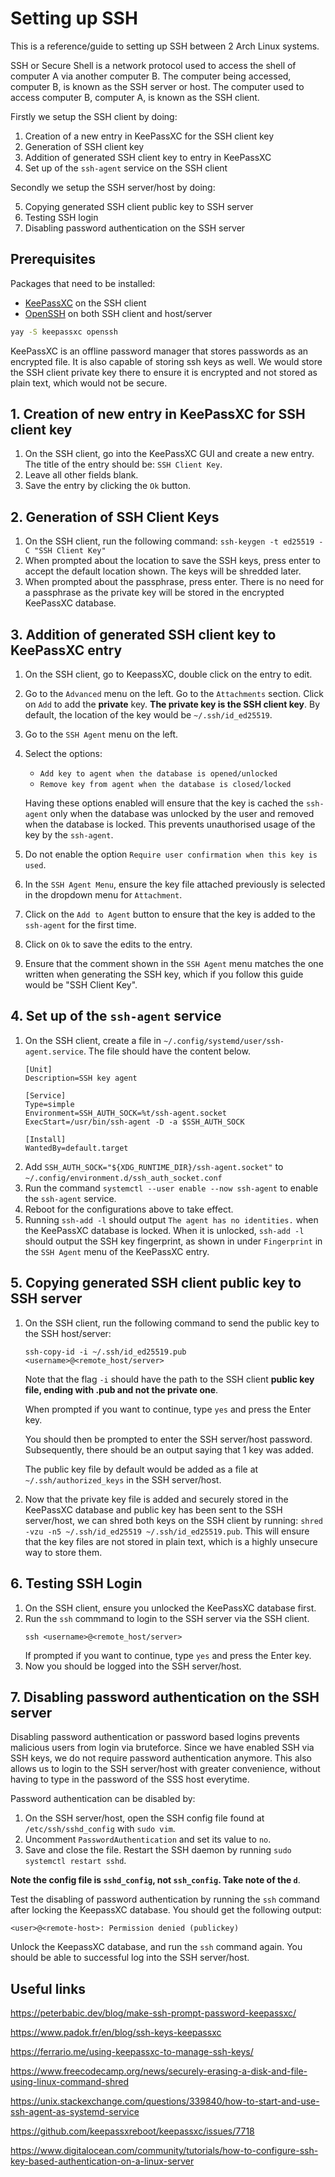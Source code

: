 # Setting up SSH

This is a reference/guide to setting up SSH between 2 Arch Linux systems.

SSH or Secure Shell is a network protocol used to access the shell of computer A via another computer B. The computer being accessed, computer B, is known as the SSH server or host. The computer used to access computer B, computer A, is known as the SSH client.

Firstly we setup the SSH client by doing:

1. Creation of a new entry in KeePassXC for the SSH client key
2. Generation of SSH client key
3. Addition of generated SSH client key to entry in KeePassXC
4. Set up of the `ssh-agent` service on the SSH client

Secondly we setup the SSH server/host by doing:

5. Copying generated SSH client public key to SSH server
6. Testing SSH login
7. Disabling password authentication on the SSH server

## Prerequisites

Packages that need to be installed:
- [KeePassXC](https://github.com/keepassxreboot/keepassxc) on the SSH client
- [OpenSSH](https://archlinux.org/packages/core/x86_64/openssh/) on both SSH client and host/server

```sh
yay -S keepassxc openssh
```

KeePassXC is an offline password manager that stores passwords as an encrypted file. It is also capable of storing ssh keys as well. We would store the SSH client private key there to ensure it is encrypted and not stored as plain text, which would not be secure.

## 1. Creation of new entry in KeePassXC for SSH client key
1. On the SSH client, go into the KeePassXC GUI and create a new entry. The title of the entry should be: `SSH Client Key`.
2. Leave all other fields blank.
3. Save the entry by clicking the `Ok` button.

## 2. Generation of SSH Client Keys
1. On the SSH client, run the following command: `ssh-keygen -t ed25519 -C "SSH Client Key"`
2. When prompted about the location to save the SSH keys, press enter to accept the default location shown. The keys will be shredded later.
3. When prompted about the passphrase, press enter. There is no need for a passphrase as the private key will be stored in the encrypted KeePassXC database.

## 3. Addition of generated SSH client key to KeePassXC entry
1. On the SSH client, go to KeepassXC, double click on the entry to edit. 
2. Go to the `Advanced` menu on the left. Go to the `Attachments` section. Click on `Add` to add the **private** key. **The private key is the SSH client key**. By default, the location of the key would be `~/.ssh/id_ed25519`.
3. Go to the `SSH Agent` menu on the left. 
4. Select the options: 
    - `Add key to agent when the database is opened/unlocked`
    - `Remove key from agent when the database is closed/locked`
    
    Having these options enabled will ensure that the key is cached the `ssh-agent` only when the database was unlocked by the user and removed when the database is locked. This prevents unauthorised usage of the key by the `ssh-agent`. 
5. Do not enable the option `Require user confirmation when this key is used`.
6. In the `SSH Agent Menu`, ensure the key file attached previously is selected in the dropdown menu for `Attachment`.
7. Click on the `Add to Agent` button to ensure that the key is added to the `ssh-agent` for the first time.
8. Click on `Ok` to save the edits to the entry.
9. Ensure that the comment shown in the `SSH Agent` menu matches the one written when generating the SSH key, which if you follow this guide would be "SSH Client Key".

## 4. Set up of the `ssh-agent` service
1. On the SSH client, create a file in `~/.config/systemd/user/ssh-agent.service`. The file should have the content below.
    ```
    [Unit]
    Description=SSH key agent
    
    [Service]
    Type=simple
    Environment=SSH_AUTH_SOCK=%t/ssh-agent.socket
    ExecStart=/usr/bin/ssh-agent -D -a $SSH_AUTH_SOCK
    
    [Install]
    WantedBy=default.target
    ```
2. Add `SSH_AUTH_SOCK="${XDG_RUNTIME_DIR}/ssh-agent.socket"` to `~/.config/environment.d/ssh_auth_socket.conf`
3. Run the command `systemctl --user enable --now ssh-agent` to enable the `ssh-agent` service.
4. Reboot for the configurations above to take effect.
5. Running `ssh-add -l` should output `The agent has no identities.` when the KeePassXC database is locked. When it is unlocked, `ssh-add -l` should output the SSH key fingerprint, as shown in under `Fingerprint` in the `SSH Agent` menu of the KeePassXC entry.


## 5. Copying generated SSH client public key to SSH server
1. On the SSH client, run the following command to send the public key to the SSH host/server:
    ```
    ssh-copy-id -i ~/.ssh/id_ed25519.pub <username>@<remote_host/server>
    ```
    Note that the flag `-i` should have the path to the SSH client **public key file, ending with .pub and not the private one**.

    When prompted if you want to continue, type `yes` and press the Enter key.

    You should then be prompted to enter the SSH server/host password. Subsequently, there should be an output saying that 1 key was added.

    The public key file by default would be added as a file at `~/.ssh/authorized_keys` in the SSH server/host.

2. Now that the private key file is added and securely stored in the KeePassXC database and public key has been sent to the SSH server/host, we can shred both keys on the SSH client by running: `shred -vzu -n5 ~/.ssh/id_ed25519 ~/.ssh/id_ed25519.pub`. This will ensure that the key files are not stored in plain text, which is a highly unsecure way to store them.

## 6. Testing SSH Login
1. On the SSH client, ensure you unlocked the KeePassXC database first.
2. Run the `ssh` commmand to login to the SSH server via the SSH client.
    ```
    ssh <username>@<remote_host/server>
    ```
   If prompted if you want to continue, type `yes` and press the Enter key.
3. Now you should be logged into the SSH server/host.

## 7. Disabling password authentication on the SSH server

Disabling password authentication or password based logins prevents malicious users from login via bruteforce. Since we have enabled SSH via SSH keys, we do not require password authentication anymore. This also allows us to login to the SSH server/host with greater convenience, without having to type in the password of the SSS host everytime.

Password authentication can be disabled by:

1. On the SSH server/host, open the SSH config file found at `/etc/ssh/sshd_config` with `sudo vim`.
2. Uncomment `PasswordAuthentication` and set its value to `no`.
3. Save and close the file. Restart the SSH daemon by running `sudo systemctl restart sshd`.

**Note the config file is `sshd_config`, not `ssh_config`. Take note of the `d`**.

Test the disabling of password authentication by running the `ssh` command after locking the KeepassXC database. You should get the following output:
```
<user>@<remote-host>: Permission denied (publickey)
```
Unlock the KeepassXC database, and run the `ssh` command again. You should be able to successful log into the SSH server/host.


## Useful links

https://peterbabic.dev/blog/make-ssh-prompt-password-keepassxc/

https://www.padok.fr/en/blog/ssh-keys-keepassxc

https://ferrario.me/using-keepassxc-to-manage-ssh-keys/

https://www.freecodecamp.org/news/securely-erasing-a-disk-and-file-using-linux-command-shred

https://unix.stackexchange.com/questions/339840/how-to-start-and-use-ssh-agent-as-systemd-service

https://github.com/keepassxreboot/keepassxc/issues/7718

https://www.digitalocean.com/community/tutorials/how-to-configure-ssh-key-based-authentication-on-a-linux-server
